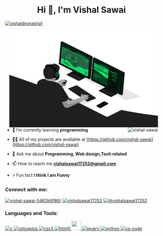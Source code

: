 <h1 align="center">Hi 👋, I'm Vishal Sawai</h1>
<p align="left"> <a href="https://twitter.com/vishaldnynasha1" target="blank"><img src="https://img.shields.io/twitter/follow/vishaldnynasha1?logo=twitter&style=for-the-badge" alt="vishaldnynasha1" /></a> </p>
<img align="right" src="developer.gif" width="490" height="320"/>
<p>&nbsp;<img align="right" src="https://github-readme-stats.vercel.app/api?username=vishal-sawai&show_icons=true&locale=en&title_color=ffffff&icon_color=bb2acf&text_color=daf7dc&bg_color=151515"" alt="vishal-sawai" /></p>

- 🌱 I’m currently learning **programming**

- 👨‍💻 All of my projects are available at [https://github.com/vishal-sawai](https://github.com/vishal-sawai)

- 💬 Ask me about **Programming, Web design,Tech related**

- 📫 How to reach me **vishalsawai17252@gmail.com**

- ⚡ Fun fact **I think I am Funny**
 
<h3 align="left">Connect with me:</h3>
<p align="left">
<a href="https://linkedin.com/in/vishal-sawai-5462b9186/" target="blank"><img align="center" src="https://cdn.jsdelivr.net/npm/simple-icons@3.0.1/icons/linkedin.svg" alt="vishal-sawai-5462b9186/" height="30" width="40" /></a>
<a href="https://www.hackerrank.com/vishalsawai17252" target="blank"><img align="center" src="https://cdn.jsdelivr.net/npm/simple-icons@3.0.1/icons/hackerrank.svg" alt="vishalsawai17252" height="30" width="40" /></a>
<a href="https://www.hackerearth.com/@vishalsawai17252" target="blank"><img align="center" src="https://cdn.jsdelivr.net/npm/simple-icons@3.0.1/icons/hackerearth.svg" alt="@vishalsawai17252" height="30" width="40" /></a>
</p>

<h3 align="left">Languages and Tools:</h3>
<p align="left"> <a href="https://www.cprogramming.com/" target="_blank"> <img src="https://hackr.io/tutorials/c/logo-c.svg?ver=1553674176" alt="c" width="30" height="30"/> </a> 
  <a href="https://www.w3schools.com/cpp/" target="_blank"> <img src="https://upload.wikimedia.org/wikipedia/commons/1/18/ISO_C%2B%2B_Logo.svg" alt="cplusplus" width="30" height="30"/> </a> 
  <a href="https://www.w3schools.com/css/" target="_blank"> <img src="https://upload.wikimedia.org/wikipedia/commons/d/d5/CSS3_logo_and_wordmark.svg" alt="css3" width="30" height="30"/> </a> 
  <a href="https://www.w3schools.com/html/" target="_blank"> <img src="https://upload.wikimedia.org/wikipedia/commons/6/61/HTML5_logo_and_wordmark.svg" alt="html5" width="30" height="30"/> </a> 
  <a href="https://developer.mozilla.org/en-US/docs/Web/JavaScript" target="_blank"> <img src="https://upload.wikimedia.org/wikipedia/commons/9/99/Unofficial_JavaScript_logo_2.svg" width="30" height="30"/> </a>
  <a href="https://jquery.com/" target="_blank"> <img src="https://openjsf.org/wp-content/uploads/sites/84/2019/10/jquery-logo-vertical_large_square.png" alt="jquery" width="30" height="30"/> </a>
  <a href="https://www.python.org" target="_blank"> <img src="https://avatars0.githubusercontent.com/u/1525981?s=200&v=4" alt="python" width="30" height="30"/> </a>
<a href="https://code.visualstudio.com/" target="_blank"> <img src="https://upload.wikimedia.org/wikipedia/commons/9/9a/Visual_Studio_Code_1.35_icon.svg" alt="vs-code" width="40" height="40"/> </a>
</p>

